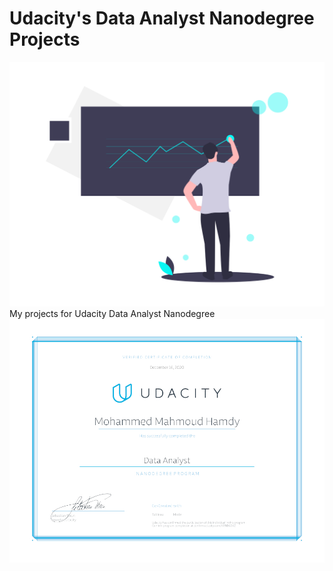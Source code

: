 # Udacity's Data Analyst Nanodegree Projects
![](img/cover.png)
My projects for Udacity Data Analyst Nanodegree
![](img/certificate.jpg)
